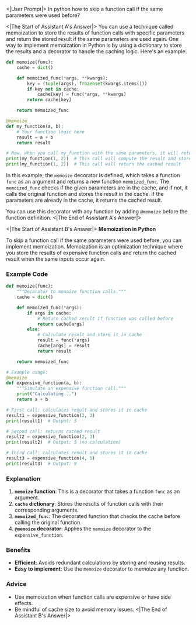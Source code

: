 <|User Prompt|>
In python how to skip a function call if the same parameters were used before?

<|The Start of Assistant A's Answer|>
You can use a technique called memoization to store the results of function calls with specific parameters and return the stored result if the same parameters are used again. One way to implement memoization in Python is by using a dictionary to store the results and a decorator to handle the caching logic. Here's an example:

```python
def memoize(func):
    cache = dict()

    def memoized_func(*args, **kwargs):
        key = (tuple(args), frozenset(kwargs.items()))
        if key not in cache:
            cache[key] = func(*args, **kwargs)
        return cache[key]

    return memoized_func

@memoize
def my_function(a, b):
    # Your function logic here
    result = a + b
    return result

# Now, when you call my_function with the same parameters, it will return the cached result
print(my_function(1, 2))  # This call will compute the result and store it in the cache
print(my_function(1, 2))  # This call will return the cached result
```

In this example, the `memoize` decorator is defined, which takes a function `func` as an argument and returns a new function `memoized_func`. The `memoized_func` checks if the given parameters are in the cache, and if not, it calls the original function and stores the result in the cache. If the parameters are already in the cache, it returns the cached result.

You can use this decorator with any function by adding `@memoize` before the function definition.
<|The End of Assistant A's Answer|>

<|The Start of Assistant B's Answer|>
**Memoization in Python**

To skip a function call if the same parameters were used before, you can implement memoization. Memoization is an optimization technique where you store the results of expensive function calls and return the cached result when the same inputs occur again.

### Example Code

```python
def memoize(func):
    """Decorator to memoize function calls."""
    cache = dict()

    def memoized_func(*args):
        if args in cache:
            # Return cached result if function was called before
            return cache[args]
        else:
            # Calculate result and store it in cache
            result = func(*args)
            cache[args] = result
            return result

    return memoized_func

# Example usage:
@memoize
def expensive_function(a, b):
    """Simulate an expensive function call."""
    print("Calculating...")
    return a + b

# First call: calculates result and stores it in cache
result1 = expensive_function(2, 3)
print(result1)  # Output: 5

# Second call: returns cached result
result2 = expensive_function(2, 3)
print(result2)  # Output: 5 (no calculation)

# Third call: calculates result and stores it in cache
result3 = expensive_function(4, 5)
print(result3)  # Output: 9
```

### Explanation

1. **`memoize` function**: This is a decorator that takes a function `func` as an argument.
2. **`cache` dictionary**: Stores the results of function calls with their corresponding arguments.
3. **`memoized_func`**: The decorated function that checks the cache before calling the original function.
4. **`@memoize` decorator**: Applies the `memoize` decorator to the `expensive_function`.

### Benefits

- **Efficient**: Avoids redundant calculations by storing and reusing results.
- **Easy to implement**: Use the `memoize` decorator to memoize any function.

### Advice

- Use memoization when function calls are expensive or have side effects.
- Be mindful of cache size to avoid memory issues.
<|The End of Assistant B's Answer|>